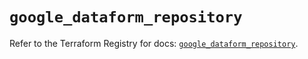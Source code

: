 # `google_dataform_repository`

Refer to the Terraform Registry for docs: [`google_dataform_repository`](https://registry.terraform.io/providers/hashicorp/google-beta/6.15.0/docs/resources/google_dataform_repository).

